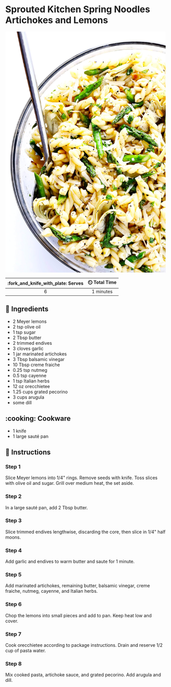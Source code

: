 # Sprouted Kitchen Spring Noodles Artichokes and Lemons

![Sprouted Kitchen Spring Noodles Artichokes and Lemons](../assets/images/sprouted-kitchen-spring-noodles-artichokes-and-lemons.jpg)

| :fork_and_knife_with_plate: Serves | :timer_clock: Total Time |
|:----------------------------------:|:-----------------------: |
| 6 | 1 minutes |

## :salt: Ingredients

- 2 Meyer lemons
- 2 tsp olive oil
- 1 tsp sugar
- 2 Tbsp butter
- 2 trimmed endives
- 3 cloves garlic
- 1 jar marinated artichokes
- 3 Tbsp balsamic vinegar
- 10 Tbsp creme fraiche
- 0.25 tsp nutmeg
- 0.5 tsp cayenne
- 1 tsp Italian herbs
- 12 oz orecchietee
- 1.25 cups grated pecorino
- 3 cups arugula
- some dill

## :cooking: Cookware

- 1 knife
- 1 large sauté pan

## :pencil: Instructions

### Step 1

Slice Meyer lemons into 1/4" rings. Remove seeds with knife. Toss slices with olive oil and sugar. Grill over medium
heat, the set aside.

### Step 2

In a large sauté pan, add 2 Tbsp butter.

### Step 3

Slice trimmed endives lengthwise, discarding the core, then slice in 1/4" half moons.

### Step 4

Add garlic and endives to warm butter and saute for 1 minute.

### Step 5

Add marinated artichokes, remaining butter, balsamic vinegar, creme fraiche, nutmeg, cayenne, and Italian herbs.

### Step 6

Chop the lemons into small pieces and add to pan. Keep heat low and cover.

### Step 7

Cook orecchietee according to package instructions. Drain and reserve 1/2 cup of pasta water.

### Step 8

Mix cooked pasta, artichoke sauce, and grated pecorino. Add arugula and dill.
